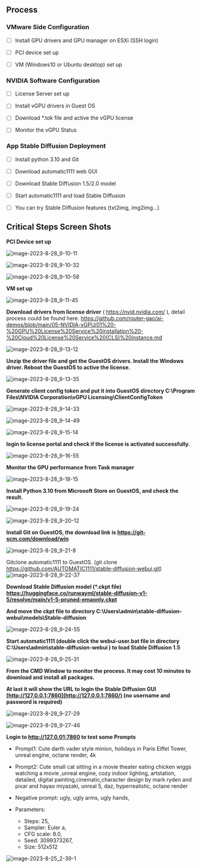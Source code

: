 ## Process

### VMware Side Configuration

- [ ] Install GPU drivers and GPU manager on ESXi (SSH login)
- [ ] PCI device set up

- [ ] VM (Windows10 or Ubuntu desktop) set up


### NVIDIA Software Configuration

- [ ] License Server set up
- [ ] Install vGPU drivers in Guest OS

- [ ] Download *.tok file and active the vGPU license

- [ ] Monitor the vGPU Status


### App Stable Diffusion Deployment

- [ ] Install python 3.10 and Git
- [ ] Download automatic1111 web GUI

- [ ] Download Stable Diffusion 1.5/2.0 model

- [ ] Start automatic1111 and load Stable Diffusion

- [ ] You can try Stable Diffusion features (txt2img, img2img...)


## Critical Steps Screen Shots

**PCI Device set up**

 

![image-2023-8-28_9-10-11](https://github.com/router-gao/ai-demos/assets/144886373/a16c8b14-3bec-4a02-93c9-7dd43d6b4a58)




![image-2023-8-28_9-10-32](https://github.com/router-gao/ai-demos/assets/144886373/71ae367a-cdb9-4704-95ad-e3d31b177b7b)


![image-2023-8-28_9-10-58](https://github.com/router-gao/ai-demos/assets/144886373/2078e40d-ccf2-4e5a-88e6-9cfa38447181)

**VM set up**

![image-2023-8-28_9-11-45](https://github.com/router-gao/ai-demos/assets/144886373/909b7439-9b57-4edd-978a-8ebcda0daca8)

**Download drivers from license driver** ( https://nvid.nvidia.com/ ), detail process could be found here. https://github.com/router-gao/ai-demos/blob/main/05-NVIDIA-vGPU/01%20-%20GPU%20License%20Service%20installation%20-%20Cloud%20License%20Service%20(CLS)%20instance.md

![image-2023-8-28_9-13-12](https://github.com/router-gao/ai-demos/assets/144886373/3813a286-1d0b-4d62-8382-a4624c0a4821)



**Unzip the driver file and get the GuestOS drivers. Install the Windows driver. Reboot the GuestOS to active the license.**



![image-2023-8-28_9-13-35](https://github.com/router-gao/ai-demos/assets/144886373/f9ab4224-d59d-4b62-8e98-ff2cfb3b15f2)



**Generate client config token and put it into GuestOS directory C:\Program Files\NVIDIA Corporation\vGPU Licensing\ClientConfigToken**

![image-2023-8-28_9-14-33](https://github.com/router-gao/ai-demos/assets/144886373/8f69ca55-f3c7-4e0d-b7a7-1ceb0fb5890b)



![image-2023-8-28_9-14-49](https://github.com/router-gao/ai-demos/assets/144886373/6632393a-1746-4dc0-8f8f-e2f374e0ca28)



 ![image-2023-8-28_9-15-14](https://github.com/router-gao/ai-demos/assets/144886373/f1f69677-22eb-4619-b084-25b08a21d320)

**login to license portal and check if the license is activated successfully.**



![image-2023-8-28_9-16-55](https://github.com/router-gao/ai-demos/assets/144886373/eadc4002-fa20-4637-a736-b6c79741707e)

**Monitor the GPU performance from Task manager**




![image-2023-8-28_9-18-15](https://github.com/router-gao/ai-demos/assets/144886373/68be303a-f769-4421-8b26-d4f5dab04f11)



**Install Python 3.10 from Microsoft Store on GuestOS, and check the result.**

![image-2023-8-28_9-19-24](https://github.com/router-gao/ai-demos/assets/144886373/ca15032f-6325-4e04-ba33-a784ddf140f8)



 ![image-2023-8-28_9-20-12](https://github.com/router-gao/ai-demos/assets/144886373/c2bd2f02-07ad-4951-bec4-aee7955439a0)

**Install Git on GuestOS, the download link is  https://git-scm.com/download/win** 


![image-2023-8-28_9-21-8](https://github.com/router-gao/ai-demos/assets/144886373/6e3e062c-360f-4530-99ec-8a7b7be2b981)




Gitclone automatic1111 to GuestOS. (git clone https://github.com/AUTOMATIC1111/stable-diffusion-webui.git)
![image-2023-8-28_9-22-37](https://github.com/router-gao/ai-demos/assets/144886373/1eb0370a-c9bf-4bc3-9b94-19f0aa01df26)





**Download Stable Diffusion model (*.ckpt file) https://huggingface.co/runwayml/stable-diffusion-v1-5/resolve/main/v1-5-pruned-emaonly.ckpt**

**And move the ckpt file to directory C:\Users\admin\stable-diffusion-webui\models\Stable-diffusion**


![image-2023-8-28_9-24-55](https://github.com/router-gao/ai-demos/assets/144886373/c15076fd-d032-43e2-aab7-38ae6aa772bb)



**Start automatic1111 (double click the webui-user.bat file in directory C:\Users\admin\stable-diffusion-webui ) to load Stable Diffusion 1.5**

![image-2023-8-28_9-25-31](https://github.com/router-gao/ai-demos/assets/144886373/7ae90dd2-68d0-49ba-803c-23d20a769a1a)



**From the CMD Window to monitor the process. It may cost 10 minutes to download and install all packages.**

**At last it will show the URL to login the Stable Diffusion GUI [http://127.0.0.1:7860](http://127.0.0.1:7860/) (no username and password is required)**


![image-2023-8-28_9-27-29](https://github.com/router-gao/ai-demos/assets/144886373/890832c6-6d72-4275-b61a-348ce149c5b8)


![image-2023-8-28_9-27-46](https://github.com/router-gao/ai-demos/assets/144886373/b6372c74-d94a-4034-90f7-d5a783d05fb5)

**Login to http://127.0.01:7860 to test some Prompts**

- Prompt1:  Cute darth vader style minion, holidays in Paris Eiffel Tower, unreal engine, octane render, 4k




- Prompt2: Cute small cat sitting in a movie theater eating chicken wiggs watching a movie ,unreal engine, cozy indoor lighting, artstation, detailed, digital painting,cinematic,character design by mark ryden and pixar and hayao miyazaki, unreal 5, daz, hyperrealistic, octane render
- Negative prompt: ugly, ugly arms, ugly hands,
- Parameters: 
  - Steps: 25, 
  - Sampler: Euler a, 
  - CFG scale: 8.0, 
  - Seed: 3099373267, 
  - Size: 512x512

![image-2023-8-25_2-39-1](https://github.com/router-gao/ai-demos/assets/144886373/8716d1d5-1b3c-4f6c-bb43-f13b7eac5452)

